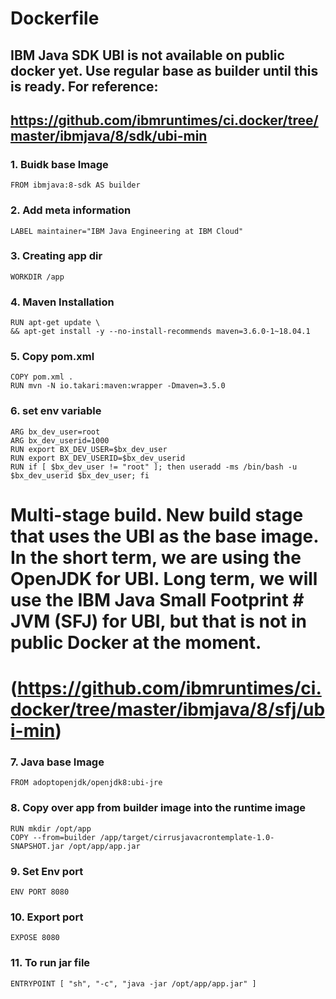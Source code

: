 # Dockerfile 
## IBM Java SDK UBI is not available on public docker yet. Use regular base as builder until this is ready. For reference:
## https://github.com/ibmruntimes/ci.docker/tree/master/ibmjava/8/sdk/ubi-min


### 1. Buidk base Image
	FROM ibmjava:8-sdk AS builder

### 2. Add meta information
	LABEL maintainer="IBM Java Engineering at IBM Cloud"
	
### 3. Creating app dir
	WORKDIR /app

### 4. Maven Installation
	RUN apt-get update \
  	&& apt-get install -y --no-install-recommends maven=3.6.0-1~18.04.1

### 5. Copy pom.xml
	COPY pom.xml .
	RUN mvn -N io.takari:maven:wrapper -Dmaven=3.5.0

### 6. set env variable
	ARG bx_dev_user=root
	ARG bx_dev_userid=1000
	RUN export BX_DEV_USER=$bx_dev_user
	RUN export BX_DEV_USERID=$bx_dev_userid
	RUN if [ $bx_dev_user != "root" ]; then useradd -ms /bin/bash -u $bx_dev_userid $bx_dev_user; fi
# Multi-stage build. New build stage that uses the UBI as the base image. In the short term, we are using the OpenJDK for UBI. Long term, we will use the IBM Java Small Footprint # JVM (SFJ) for UBI, but that is not in public Docker at the moment.
# (https://github.com/ibmruntimes/ci.docker/tree/master/ibmjava/8/sfj/ubi-min)

### 7. Java base Image
	FROM adoptopenjdk/openjdk8:ubi-jre
	
### 8. Copy over app from builder image into the runtime image
	RUN mkdir /opt/app
	COPY --from=builder /app/target/cirrusjavacrontemplate-1.0-SNAPSHOT.jar /opt/app/app.jar

### 9. Set Env port
	ENV PORT 8080

### 10. Export port
	EXPOSE 8080

### 11. To run jar file
	ENTRYPOINT [ "sh", "-c", "java -jar /opt/app/app.jar" ]
